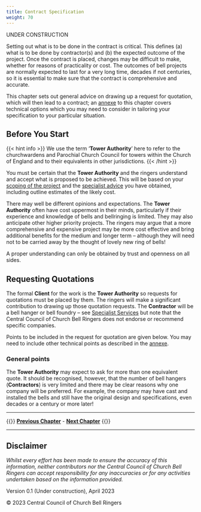 ```yaml
---
title: Contract Specification
weight: 70
---
```


UNDER CONSTRUCTION

Setting out what is to be done in the contract is critical. This defines (a) what is to be done by contractor(s) and (b) the expected outcome of the project. Once the contract is placed, changes may be difficult to make, whether for reasons of practicality or cost. The outcomes of bell projects are normally expected to last for a very long time, decades if not centuries, so it is essential to make sure that the contract is comprehensive and accurate.

This chapter sets out general advice on drawing up a request for quotation, which will then lead to a contract; an [annexe](../070-contract-specification/technical-options/) to this chapter covers technical options which you may need to consider in tailoring your specification to your particular situation.

## Before You Start

{{< hint info >}}
We use the term ‘**Tower Authority**’ here to refer to the churchwardens and Parochial Church Council for towers within the Church of England and to their equivalents in other jurisdictions.
{{< /hint >}}

You must be certain that the **Tower Authority** and the ringers understand and accept what is proposed to be achieved. This will be based on your [scoping of the project](../020-scoping-project/) and the [specialist advice](../030-specialist-advice/) you have obtained, including outline estimates of the likely cost.

There may well be different opinions and expectations. The **Tower Authority** often have cost uppermost in their minds, particularly if their experience and knowledge of bells and bellringing is limited. They may also anticipate other higher priority projects. The ringers may argue that a more comprehensive and expensive project may be more cost effective and bring additional benefits for the medium and longer term – although they will need not to be carried away by the thought of lovely new ring of bells!

A proper understanding can only be obtained by trust and openness on all sides.

## Requesting Quotations

The formal **Client** for the work is the **Tower Authority** so requests for quotations must be placed by them. The ringers will make a significant contribution to drawing up those quotation requests. The **Contractor** will be a bell hanger or bell foundry – see [Specialist Services](../115-specialists/) but note that the Central Council of Church Bell Ringers does not endorse or recommend specific companies.

Points to be included in the request for quotation are given below. You may need to include other technical points as described in the [annexe](../070-contract-specification/technical-options/).

### General points

The **Tower Authority** may expect to ask for more than one equivalent quote. It should be recognised, however, that the number of bell hangers (**Contractors**) is very limited and there may be clear reasons why one company will be preferred. For example, the company may have cast and installed the bells and still have the original design and specifications, even decades or a century or more later!









----

{{<hint info>}}
**[Previous Chapter](../060-stakeholder-engagement/)** - **[Next Chapter](../090-project-finance/)**
{{</hint>}}

----

## Disclaimer
 
*Whilst every effort has been made to ensure the accuracy of this information, neither contributors nor the Central Council of Church Bell Ringers can accept responsibility for any inaccuracies or for any activities undertaken based on the information provided.*

Version 0.1 (Under construction), April 2023

© 2023 Central Council of Church Bell Ringers
